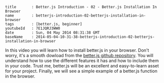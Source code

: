 ```
title		: Better.js Introduction - 02 - Better.js Installation In Browser
name		: betterjs-introduction-02-betterjs-installation-in-browser
tags        : [better.js, beginner]
youtubeId	: 7E1JQRJ3WW0
date		: Sun, 04 May 2014 08:31:38 GMT
baseName	: 2014-05-04-10-31-38-betterjs-introduction-02-betterjs-installation-in-browser
```

In this video you will learn how to install better.js in your browser. Don't worry, it's a smooth dowload from the [better.js github repository](https://github.com/jeromeetienne/better.js/). You will understand how to use the different features it has and how to include them in your code. Trust me, better.js will be an excellent and easy-to-learn asset for your project. Finally, we will see a simple example of a better.js function in the browser. 

